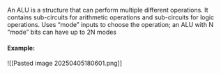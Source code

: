 An ALU is a structure that can perform multiple different operations.
It contains sub-circuits for arithmetic operations and sub-circuits for logic operations.
Uses “mode” inputs to choose the operation; an ALU with N “mode” bits can have up to 2N modes

#### Example:
![[Pasted image 20250405180601.png]]
